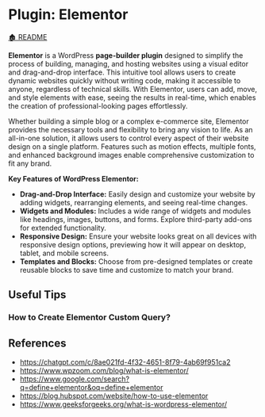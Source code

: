 <link rel="stylesheet" href="../_css/main.css">

# Plugin: Elementor

[🏚️ README](../README.md)

<section class="ehw-doc-descr">

**Elementor** is a WordPress **page-builder plugin** designed to simplify the process of building, managing, and hosting websites using a visual editor and drag-and-drop interface. This intuitive tool allows users to create dynamic websites quickly without writing code, making it accessible to anyone, regardless of technical skills. With Elementor, users can add, move, and style elements with ease, seeing the results in real-time, which enables the creation of professional-looking pages effortlessly.

Whether building a simple blog or a complex e-commerce site, Elementor provides the necessary tools and flexibility to bring any vision to life. As an all-in-one solution, it allows users to control every aspect of their website design on a single platform. Features such as motion effects, multiple fonts, and enhanced background images enable comprehensive customization to fit any brand.

**Key Features of WordPress Elementor:**
- **Drag-and-Drop Interface:** Easily design and customize your website by adding widgets, rearranging elements, and seeing real-time changes.
- **Widgets and Modules:** Includes a wide range of widgets and modules like headings, images, buttons, and forms. Explore third-party add-ons for extended functionality.
- **Responsive Design:** Ensure your website looks great on all devices with responsive design options, previewing how it will appear on desktop, tablet, and mobile screens.
- **Templates and Blocks:** Choose from pre-designed templates or create reusable blocks to save time and customize to match your brand.

</section>

## Useful Tips

### How to Create Elementor Custom Query?




## References

- https://chatgpt.com/c/8ae021fd-4f32-4651-8f79-4ab69f951ca2
- https://www.wpzoom.com/blog/what-is-elementor/
- https://www.google.com/search?q=define+elementor&oq=define+elementor
- https://blog.hubspot.com/website/how-to-use-elementor
- https://www.geeksforgeeks.org/what-is-wordpress-elementor/